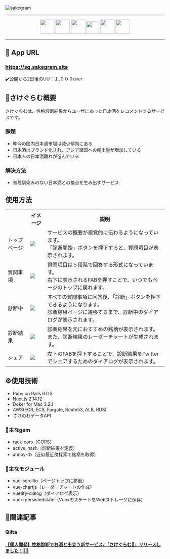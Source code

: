 ![sakegram](https://user-images.githubusercontent.com/67275879/111465358-5a380700-8765-11eb-9551-d1bcaa53a6b0.png)

<hr>
<p align="center">
  <a href="https://rubyonrails.org/"><img src="https://user-images.githubusercontent.com/67275879/111465621-ad11be80-8765-11eb-8bbe-78c29bedd912.png" height="45px;" /></a>
  <a href="https://www.ruby-lang.org/ja/"><img src="https://user-images.githubusercontent.com/67275879/111465579-a125fc80-8765-11eb-9622-f8ad5d3ca205.png" height="45px;" /></a>
  <a href="https://ja.nuxtjs.org/"><img src="https://user-images.githubusercontent.com/67275879/111466541-c5cea400-8766-11eb-9762-6f15a7be2b9a.png" height="45px;" /></a>
  <a href="https://www.docker.com/"><img src="https://user-images.githubusercontent.com/67275879/111466739-01696e00-8767-11eb-8932-4c1d6b89ca2f.png" height="40px;" /></a>
  <a href="https://aws.amazon.com/jp/"><img src="https://user-images.githubusercontent.com/67275879/111468131-9325ab00-8768-11eb-84eb-6b2b65734f0e.png" height="45px;" /></a>
  <a href="https://muro.sakenowa.com/sakenowa-data/"><img src="https://user-images.githubusercontent.com/67275879/111482073-e69ef580-8776-11eb-8dd3-232a8bd306bb.png" height="45px;" /></a>
</p>

<hr>

## 📲 App URL

### **https://sg.sakegram.site**  
✔️公開から2日後のUU：１,０００over

## 🍶さけぐらむ概要
さけぐらむは、性格診断結果からユーザにあった日本酒をレコメンドするサービスです。

### 課題
- 昨今の国内日本酒市場は減少傾向にある
- 日本酒はブランド化され、アジア諸国への輸出量が増加している
- 日本人の日本酒離れが進んでいる

### 解決方法
- 普段馴染みのない日本酒との接点を生み出すサービス


## 使用方法
<table>
  <tr>
    <th></th>
    <th>イメージ</th>
    <th>説明</th>
  </tr>
  <tr>
    <td>トップページ</td>    
    <td><img src="https://user-images.githubusercontent.com/67275879/111495708-fd4b4980-8782-11eb-86be-8811d0f72f67.png"></td>
    <td>サービスの概要が視覚的に伝わるようになっています。<br>「診断開始」ボタンを押下すると、質問項目が表示されます。</td>    
  </tr>
  <tr>
    <td>質問事項</td> 
    <td><img src="https://user-images.githubusercontent.com/67275879/111498025-f02f5a00-8784-11eb-8d6f-c711bce0cb53.png"></td>
    <td>質問項目は５段階で回答する形式になっています。<br>右下に表示されるFABを押すことで、いつでもページのトップに戻れます。</td>    
  </tr>
  <tr>
    <td>診断中</td> 
    <td><img src="https://user-images.githubusercontent.com/67275879/111499774-a2b3ec80-8786-11eb-98dc-7929b6a11811.png"></td>
    <td>すべての質問事項に回答後、「診断」ボタンを押下できるようになります。<br>診断結果ページに遷移するまで、診断中のダイアログが表示されます。</td>    
  </tr>
  <tr>
    <td>診断結果</td> 
    <td><img src="https://user-images.githubusercontent.com/67275879/111500853-c75c9400-8787-11eb-8367-52730cc9876b.png"></td>
    <td>診断結果を元におすすめの銘柄が表示されます。<br>また、診断結果のレーダーチャートが生成されます。</td>    
  </tr>
   <tr>
    <td>シェア</td> 
    <td><img src="https://user-images.githubusercontent.com/67275879/111503073-c3ca0c80-8789-11eb-9d83-211a4c0075e2.png"></td>
    <td>左下のFABを押下することで、診断結果をTwitterでシェアするためのダイアログが表示されます。</td>    
  </tr>
</table>


## :gear:使用技術
- Ruby on Rails 6.0.3
- Nuxt.js 2.14.12
- Doker for Mac 3.2.1
- AWS(ECR, ECS, Fargate, Route53, ALB, RDS) 
- さけのわデータAPI

### :gem:主なgem
- rack-cors（CORS）
- active_hash（診断結果を定義）
- annoy-rb（近似最近傍探索で銘柄を取得）

### :open_file_folder:主なモジュール
- vue-scrollto（ページトップに移動）
- vue-chartjs（レーダーチャートの作成）
- vuetify-dialog（ダイアログ表示）
- vuex-persistedstate（VuexのステートをWebストレージに保存）


## :green_book:関連記事
### Qiita
#### [【個人開発】性格診断でお酒と出会う新サービス、「さけぐらむ🍶」リリースしました！🎉🎉](https://qiita.com/watsumi_/items/cd77a0f2ec3630d550f8)
 
